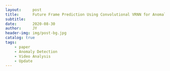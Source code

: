```yaml
---
layout:     post
title:      Future Frame Prediction Using Convolutional VRNN for Anomaly Detection
subtitle:   
date:       2020-08-30
author:     JY
header-img: img/post-bg.jpg
catalog: true
tags:
    - paper
    - Anomaly Detection
    - Video Analysis
	- Update
---
```




